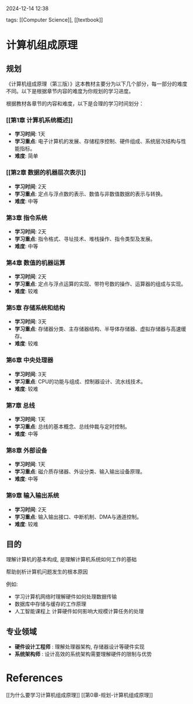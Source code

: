 2024-12-14    12:38

tags: [[Computer Science]], [[textbook]]


# 计算机组成原理

## 规划

《计算机组成原理（第三版）》这本教材主要分为以下几个部分，每一部分的难度不同。以下是根据章节内容的难度为你规划的学习进度。


根据教材各章节的内容和难度，以下是合理的学习时间划分：

### **[[第1章 计算机系统概述]]**

- **学习时间**: 1天
- **学习重点**: 电子计算机的发展、存储程序控制、硬件组成、系统层次结构与性能指标。
- **难度**: 简单

### **[[第2章 数据的机器层次表示]]**

- **学习时间**: 2天
- **学习重点**: 定点与浮点数的表示、数值与非数值数据的表示与转换。
- **难度**: 中等

### **第3章 指令系统**

- **学习时间**: 2天
- **学习重点**: 指令格式、寻址技术、堆栈操作、指令类型及发展。
- **难度**: 中等

### **第4章 数值的机器运算**

- **学习时间**: 2天
- **学习重点**: 定点与浮点运算的实现、带符号数的操作、运算器的组成与实现。
- **难度**: 较难

### **第5章 存储系统和结构**

- **学习时间**: 3天
- **学习重点**: 存储器分类、主存储器结构、半导体存储器、虚拟存储器与高速缓存。
- **难度**: 较难

### **第6章 中央处理器**

- **学习时间**: 3天
- **学习重点**: CPU的功能与组成、控制器设计、流水线技术。
- **难度**: 较难

### **第7章 总线**

- **学习时间**: 1天
- **学习重点**: 总线的基本概念、总线仲裁与定时控制。
- **难度**: 中等

### **第8章 外部设备**

- **学习时间**: 1天
- **学习重点**: 磁介质存储器、外设分类、输入输出设备原理。
- **难度**: 中等

### **第9章 输入输出系统**

- **学习时间**: 2天
- **学习重点**: 输入输出接口、中断机制、DMA与通道控制。
- **难度**: 较难


## 目的

理解计算机的基本构成, 是理解计算机系统如何工作的基础

帮助剖析计算机问题发生的根本原因

例如: 
- 学习计算机网络时理解硬件如何处理数据传输
- 数据库中存储与缓存的工作原理
- 人工智能课程上 计算硬件如何影响大规模计算任务的处理

## 专业领域

- **硬件设计工程师** : 理解处理器架构, 存储器设计等硬件实现
- **系统架构师** : 设计高效的系统架构需要理解硬件的限制与优势

# References

[[为什么要学习计算机组成原理]]
[[第0章-规划-计算机组成原理]]